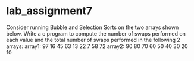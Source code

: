 # lab_assignment7
Consider running Bubble and Selection Sorts on the two arrays shown below. Write a c program to compute the number of swaps performed on each value and the total number of swaps performed in the following 2 arrays:  array1: 97  16  45  63  13  22  7  58  72 array2: 90  80  70  60  50  40  30  20  10
